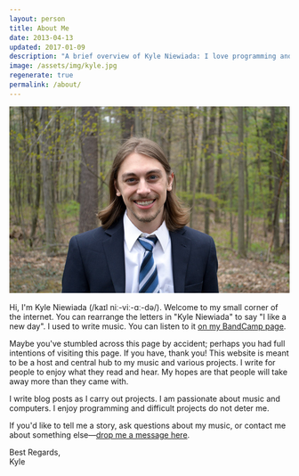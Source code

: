 ```yaml
---
layout: person
title: About Me
date: 2013-04-13
updated: 2017-01-09
description: "A brief overview of Kyle Niewiada: I love programming and voiding warranties. I am interested in anything that allows me to work with a computer."
image: /assets/img/kyle.jpg
regenerate: true
permalink: /about/
---
```


![Kyle Niewiada](/assets/img/kyle.jpg)

Hi, I'm Kyle Niewiada (/kaɪl niː-viː-ɑː-də/). Welcome to my small corner of the internet. You can rearrange the letters in "Kyle Niewiada" to say "I like a new day". I used to write music. You can listen to it <a href ="https://kyleniewiada.bandcamp.com/" rel="nofollow">on my BandCamp page</a>.

Maybe you've stumbled across this page by accident; perhaps you had full intentions of visiting this page. If you have, thank you! This website is meant to be a host and central hub to my music and various projects. I write for people to enjoy what they read and hear. My hopes are that people will take away more than they came with.

I write blog posts as I carry out projects. I am passionate about music and computers. I enjoy programming and difficult projects do not deter me.

If you'd like to tell me a story, ask questions about my music, or contact me about something else—[drop me a message here](/contact/).

Best Regards,  
Kyle
